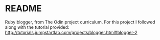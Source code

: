 # README

Ruby blogger, from The Odin project curriculum.
For this project I followed along with the
tutorial provided:
http://tutorials.jumpstartlab.com/projects/blogger.html#blogger-2
